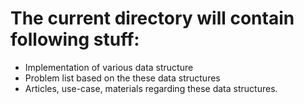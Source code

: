 # The current directory will contain following stuff: 
- Implementation of various data structure
- Problem list based on the these data structures 
- Articles, use-case, materials regarding these data structures. 

